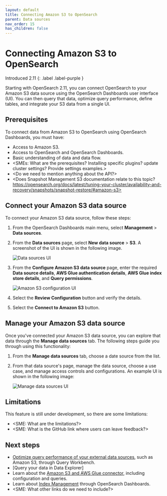 ```yaml
---
layout: default
title: Connecting Amazon S3 to OpenSearch
parent: Data sources
nav_order: 15
has_children: false
---
```


# Connecting Amazon S3 to OpenSearch
Introduced 2.11
{: .label .label-purple }

Starting with OpenSearch 2.11, you can connect OpenSearch to your Amazon S3 data source using the OpenSearch Dashboards user interface (UI). You can then query that data, optimize query performance, define tables, and integrate your S3 data from a single UI.  

## Prerequisites

To connect data from Amazon S3 to OpenSearch using OpenSearch Dashboards, you must have:

- Access to Amazon S3.
- Access to OpenSearch and OpenSearch Dashboards.
- Basic understanding of data and data flow.
- <SMEs: What are the prerequisites? Installing specific plugins? update cluster settings? Provide settings examples.>
- <Do we need to mention anything about the API?>
- <Does Snapshot Management S3 documentation relate to this topic? https://opensearch.org/docs/latest/tuning-your-cluster/availability-and-recovery/snapshots/snapshot-restore/#amazon-s3>

## Connect your Amazon S3 data source 

To connect your Amazon S3 data source, follow these steps:

1. From the OpenSearch Dashboards main menu, select **Management** > **Data sources**.
2. From the **Data sources** page, select **New data source** > **S3**. A screenshot of the UI is shown in the following image.

    ![Data sources UI]({{site.url}}{{site.baseurl}}/images/dashboards/data-sources-UI.png)

3. From the **Configure Amazon S3 data source** page, enter the required **Data source details**, **AWS Glue authentication details**, **AWS Glue index store details**, and **Query permissions**.

    ![Amazon S3 configuration UI]({{site.url}}{{site.baseurl}}/images/dashboards/S3-config-UI.png)

4. Select the **Review Configuration** button and verify the details.
5. Select the **Connect to Amazon S3** button.


## Manage your Amazon S3 data source

Once you've connected your Amazon S3 data source, you can explore that data through the **Manage data sources** tab. The following steps guide you through using this functionality:

1. From the **Manage data sources** tab, choose a date source from the list. 
2. From that data source's page, manage the data source, choose a use case, and manage access controls and configurations. An example UI is shown in the following image: 

    ![Manage data sources UI]({{site.url}}{{site.baseurl}}/images/dashboards/manage-data-source-UI.png)



## Limitations

This feature is still under development, so there are some limitations:

- <SME: What are the limitations?>
- <SME: What is the GitHub link where users can leave feedback?>

## Next steps

- [Optimize query performance of your external data sources](), such as Amazon S3, through Query Workbench. 
- [Query your data in Data Explorer]
- Learn about the [Amazon S3 and AWS Glue connector](https://github.com/opensearch-project/sql/blob/main/docs/user/ppl/admin/connectors/s3glue_connector.rst), including configuration and queries.
- Learn about [Index Management]({{site.url}}{{site.baseurl}}/dashboards/im-dashboards/index/) through OpenSearch Dashboards.
- <SME: What other links do we need to include?>

